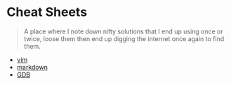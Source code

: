 # Cheat Sheets

> A place where I note down nifty solutions that I end up using once or twice, loose them then end up digging the internet once again to find them.

- [vim](./vim.md)
- [markdown](./markdwn.md)
- [GDB](./gdb.md)

